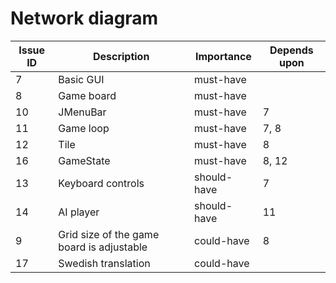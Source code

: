 # Network diagram

| Issue ID | Description                               | Importance  | Depends upon |
| -------- | ----------------------------------------- | ----------- | ------------ |
| 7        | Basic GUI                                 | must-have   |              |
| 8        | Game board                                | must-have   |              |
| 10       | JMenuBar                                  | must-have   | 7            |
| 11       | Game loop                                 | must-have   | 7, 8         |
| 12       | Tile                                      | must-have   | 8            |
| 16       | GameState                                 | must-have   | 8, 12        |
| 13       | Keyboard controls                         | should-have | 7            |
| 14       | AI player                                 | should-have | 11           |
| 9        | Grid size of the game board is adjustable | could-have  | 8            |
| 17       | Swedish translation                       | could-have  |              |
